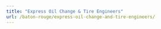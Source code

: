 ```yaml
---
title: "Express Oil Change & Tire Engineers"
url: /baton-rouge/express-oil-change-and-tire-engineers/
---
```

